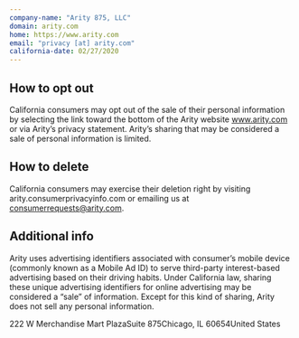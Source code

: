 ```yaml
---
company-name: "Arity 875, LLC"
domain: arity.com
home: https://www.arity.com
email: "privacy [at] arity.com"
california-date: 02/27/2020
---
```

## How to opt out


California consumers may opt out of the sale of their personal information by selecting the link toward the bottom of the Arity website www.arity.com or via Arity’s privacy statement. Arity’s sharing that may be considered a sale of personal information is limited.

## How to delete


California consumers may exercise their deletion right by visiting arity.consumerprivacyinfo.com or emailing us at consumerrequests@arity.com.

## Additional info


Arity uses advertising identifiers associated with consumer’s mobile device (commonly known as a Mobile Ad ID) to serve third-party interest-based advertising based on their driving habits. Under California law, sharing these unique advertising identifiers for online advertising may be considered a “sale” of information. Except for this kind of sharing, Arity does not sell any personal information.

222 W Merchandise Mart PlazaSuite 875Chicago, IL 60654United States













